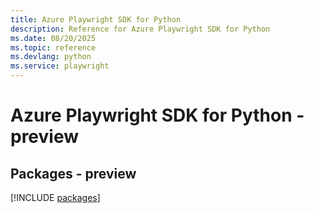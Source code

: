 ```yaml
---
title: Azure Playwright SDK for Python
description: Reference for Azure Playwright SDK for Python
ms.date: 08/20/2025
ms.topic: reference
ms.devlang: python
ms.service: playwright
---
```

# Azure Playwright SDK for Python - preview
## Packages - preview
[!INCLUDE [packages](playwright-index.md)]